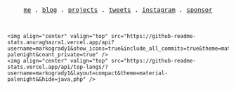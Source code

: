 <p align="center">
  <samp>
    <a href="#">me</a> .
    <a href="#">blog</a> .
    <a href="#">projects</a> .
    <a href="https://twitter.com/mark_o_grady">tweets</a> .
    <a href="#">instagram</a> .
    <a href="#">sponsor</a>
  </samp>
</p>
<br/>
<div>

    <img align="center" valign="top" src="https://github-readme-stats.anuraghazra1.vercel.app/api?username=markogrady1&show_icons=true&include_all_commits=true&theme=material-palenight&count_private=true" />
    <img align="center" valign="top" src="https://github-readme-stats.vercel.app/api/top-langs/?username=markogrady1&layout=compact&theme=material-palenight&&hide=java,php" />
</div>
